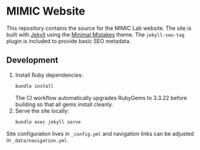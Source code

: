# MIMIC Website

This repository contains the source for the MIMIC Lab website. The site is built
with [Jekyll](https://jekyllrb.com/) using the
[Minimal Mistakes](https://github.com/mmistakes/minimal-mistakes) theme. The
`jekyll-seo-tag` plugin is included to provide basic SEO metadata.

## Development

1. Install Ruby dependencies:
   ```bash
   bundle install
   ```
   The CI workflow automatically upgrades RubyGems to 3.3.22 before
   building so that all gems install cleanly.
2. Serve the site locally:
   ```bash
   bundle exec jekyll serve
   ```

Site configuration lives in `_config.yml` and navigation links can be adjusted in `_data/navigation.yml`.
